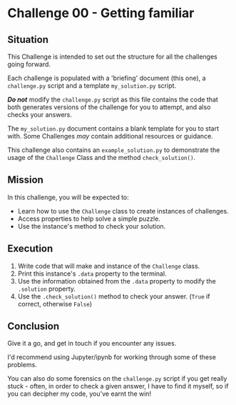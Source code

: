 # Challenge 00 - Getting familiar

## Situation

This Challenge is intended to set out the structure for all the challenges going forward.

Each challenge is populated with a 'briefing' document (this one), a `challenge.py` script and a template `my_solution.py` script.

***Do not*** modify the `challenge.py` script as this file contains the code that both generates versions of the challenge for you to attempt, and also checks your answers.

The `my_solution.py` document contains a blank template for you to start with. Some Challenges *may* contain additional resources or guidance.

This challenge also contains an `example_solution.py` to demonstrate the usage of the `Challenge` Class and the method `check_solution()`.

## Mission

In this challenge, you will be expected to:

- Learn how to use the `Challenge` class to create instances of challenges.
- Access properties to help solve a simple puzzle.
- Use the instance's method to check your solution.

## Execution

1. Write code that will make and instance of the `Challenge` class.
2. Print this instance's `.data` property to the terminal.
3. Use the information obtained from the `.data` property to modify the `.solution` property.
4. Use the `.check_solution()` method to check your answer. (`True` if correct, otherwise `False`)

## Conclusion

Give it a go, and get in touch if you encounter any issues.

I'd recommend using Jupyter/ipynb for working through some of these problems.

You can also do some forensics on the `challenge.py` script if you get really stuck - often, in order to check a given answer, I have to find it myself, so if you can decipher my code, you've earnt the win!
